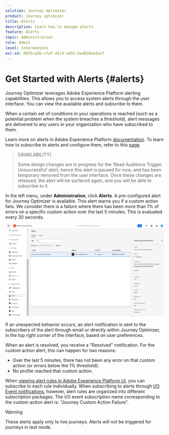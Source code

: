 ```yaml
---
solution: Journey Optimizer
product: journey optimizer
title: Alerts
description: Learn how to manage alerts
feature: Alerts
topic: Administration
role: Admin
level: Intermediate
exl-id: 0855ca5b-c7af-41c4-ad51-bed820ae5ecf
---
```

# Get Started with Alerts {#alerts}

Journey Optimizer leverages Adobe Experience Platform alerting capabilities. This allows you to access system alerts through the user interface. You can view the available alerts and subscribe to them. 

When a certain set of conditions in your operations is reached (such as a potential problem when the system breaches a threshold), alert messages are delivered to any users in your organization who have subscribed to them. 

<!--These messages can repeat over a pre-defined time interval until the alert has been resolved.-->

Learn more on alerts in Adobe Experience Platform [documentation](https://experienceleague.adobe.com/docs/experience-platform/observability/alerts/overview.html).
To learn how to subscribe to alerts and configure them, refer to this [page](https://experienceleague.adobe.com/docs/experience-platform/observability/alerts/ui.html).

>[!AVAILABILITY]
>
>Some design changes are in progress for the ‘Read Audience Trigger Unsuccessful’ alert, hence this alert is paused for now, and has been temporary removed from the user interface. Once these changes are released, the alert will be surfaced again, and you will be able to subscribe to it.

In the left menu, under **Administration**, click **Alerts**. A pre-configured alert for Journey Optimizer is available. This alert warns you if a custom action fails. We consider there is a failure where there has been more than 1% of errors on a specific custom action over the last 5 minutes. This is evaluated every 30 seconds.

![](assets/alerts-custom-action.png)


<!--A pre-configured alert for Journey Optimizer is available. This alert will warn you if a read segment node has not processed any profile during the defined time frame.

![](assets/alerts1.png)-->

If an unexpected behavior occurs, an alert notification is sent to the subscribers of the alert through email or directly within Journey Optimizer, in the top right corner of the interface, based on user preferences.

When an alert is resolved, you receive a "Resolved" notification. For the custom action alert, this can happen for two reasons:
* Over the last 5 minutes, there has not been any error on that custom action (or errors below the 1% threshold).
* No profile reached that custom action.

When [viewing alert rules in Adobe Experience Platform UI](https://experienceleague.adobe.com/docs/experience-platform/observability/alerts/ui.html), you can subscribe to each rule individually. When subscribing to alerts through [I/O Event notifications](https://experienceleague.adobe.com/docs/experience-platform/observability/alerts/subscribe.html), however, alert rules are organized into different subscription packages. The I/O event subscription name corresponding to the custom action alert is: "Journey Custom Action Failure".

<!--The I/O event subscription name corresponding to the Read segment alert is: "Journey read segment Delays, Failures and Errors".-->

>[!WARNING]
>
>These alerts apply only to live journeys. Alerts will not be triggered for journeys in test mode.

